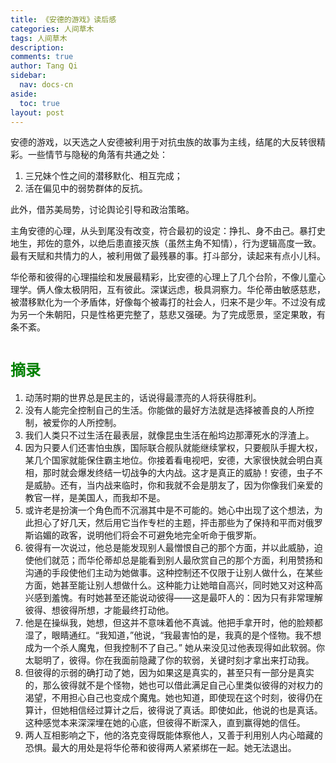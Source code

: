 ```yaml
---
title: 《安德的游戏》读后感
categories: 人间草木
tags: 人间草木
description: 
comments: true
author: Tang Qi
sidebar:
  nav: docs-cn
aside:
  toc: true
layout: post
---
```


安德的游戏，以天选之人安德被利用于对抗虫族的故事为主线，结尾的大反转很精彩。一些情节与隐秘的角落有共通之处：

1. 三兄妹个性之间的潜移默化、相互完成；
2. 活在偏见中的弱势群体的反抗。

此外，借苏美局势，讨论舆论引导和政治策略。

<!--more-->

主角安德的心理，从头到尾没有改变，符合最初的设定：挣扎、身不由己。暴打史地生，邦佐的意外，以绝后患直接灭族（虽然主角不知情），行为逻辑高度一致。最有天赋和共情力的人，被利用做了最残暴的事。打斗部分，读起来有点小儿科。

华伦蒂和彼得的心理描绘和发展最精彩，比安德的心理上了几个台阶，不像儿童心理学。俩人像太极阴阳，互有彼此。深谋远虑，极具洞察力。华伦蒂由敏感慈悲，被潜移默化为一个矛盾体，好像每个被毒打的社会人，归来不是少年。不过没有成为另一个朱朝阳，只是性格更完整了，慈悲又强硬。为了完成愿景，坚定果敢，有条不紊。

# <font face="黑体" color=green size=5>摘录</font>

1.  动荡时期的世界总是民主的，话说得最漂亮的人将获得胜利。
2.  没有人能完全控制自己的生活。你能做的最好方法就是选择被善良的人所控制，被爱你的人所控制。
3.  我们人类只不过生活在最表层，就像昆虫生活在船坞边那潭死水的浮渣上。
4.  因为只要人们还害怕虫族，国际联合舰队就能继续掌权，只要舰队手握大权，某几个国家就能保住霸主地位。你接着看电视吧，安德，大家很快就会明白真相，那时就会爆发终结一切战争的大内战。这才是真正的威胁！安德，虫子不是威胁。还有，当内战来临时，你和我就不会是朋友了，因为你像我们亲爱的教官一样，是美国人，而我却不是。
5.  或许老是扮演一个角色而不沉溺其中是不可能的。她心中出现了这个想法，为此担心了好几天，然后用它当作专栏的主题，抨击那些为了保持和平而对俄罗斯谄媚的政客，说明他们将会不可避免地完全听命于俄罗斯。
6.  彼得有一次说过，他总是能发现别人最憎恨自己的那个方面，并以此威胁，迫使他们就范；而华伦蒂却总是能看到别人最欣赏自己的那个方面，利用赞扬和沟通的手段使他们主动为她做事。这种控制还不仅限于让别人做什么，在某些方面，她甚至能让别人想做什么。这种能力让她暗自高兴，同时她又对这种高兴感到羞愧。有时她甚至还能说动彼得——这是最吓人的：因为只有非常理解彼得、想彼得所想，才能最终打动他。
7.  他是在操纵我，她想，但这并不意味着他不真诚。他把手拿开时，他的脸颊都湿了，眼睛通红。“我知道，”他说，“我最害怕的是，我真的是个怪物。我不想成为一个杀人魔鬼，但我控制不了自己。” 她从来没见过他表现得如此软弱。你太聪明了，彼得。你在我面前隐藏了你的软弱，关键时刻才拿出来打动我。
8.  但彼得的示弱的确打动了她，因为如果这是真实的，甚至只有一部分是真实的，那么彼得就不是个怪物，她也可以借此满足自己心里类似彼得的对权力的渴望，不用担心自己也变成个魔鬼。她也知道，即使现在这个时刻，彼得仍在算计，但她相信经过算计之后，彼得说了真话。即使如此，他说的也是真话。这种感觉本来深深埋在她的心底，但彼得不断深入，直到赢得她的信任。
9.  两人互相影响之下，他的洛克变得既能体察他人，又善于利用别人内心暗藏的恐惧。最大的用处是将华伦蒂和彼得两人紧紧绑在一起。她无法退出。
